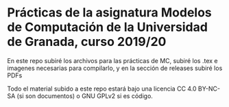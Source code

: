 # Prácticas de la asignatura Modelos de Computación de la Universidad de Granada, curso 2019/20

En este repo subiré los archivos para las prácticas de MC, subiré los .tex e imagenes necesarias para compilarlo, y en la sección de releases subiré los PDFs

Todo el material subido a este repo estará bajo una licencia CC 4.0 BY-NC-SA (si son documentos) o GNU GPLv2 si es código.

